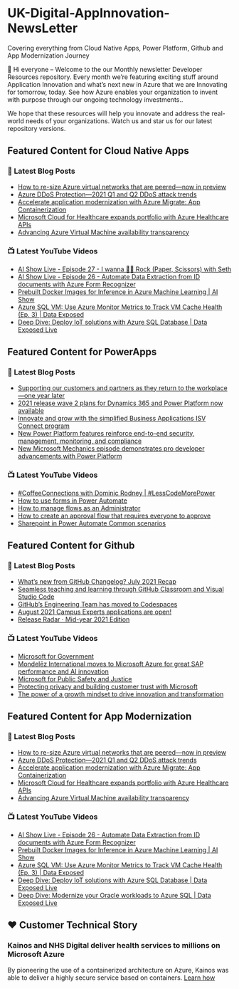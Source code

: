 # UK-Digital-AppInnovation-NewsLetter

Covering everything from Cloud Native Apps, Power Platform, Github and App Modernization Journey

👋 Hi everyone – Welcome to the our Monthly newsletter Developer Resources repository. Every month we’re featuring exciting stuff around Application Innovation and what’s next new in Azure that we are Innovating for tomorrow, today. See how Azure enables your organization to invent with purpose through our ongoing technology investments..


We hope that these resources will help you innovate and address the real-world needs of your organizations. Watch us and star us for our latest repository versions.

## Featured Content for Cloud Native Apps


### 📝 Latest Blog Posts

    
<!-- BLOGCNA:START -->
- [How to re-size Azure virtual networks that are peered—now in preview](https://azure.microsoft.com/blog/how-to-resize-azure-virtual-networks-that-are-peered-now-in-preview/)
- [Azure DDoS Protection—2021 Q1 and Q2 DDoS attack trends](https://azure.microsoft.com/blog/azure-ddos-protection-2021-q1-and-q2-ddos-attack-trends/)
- [Accelerate application modernization with Azure Migrate: App Containerization](https://azure.microsoft.com/blog/accelerate-application-modernization-with-azure-migrate-app-containerization/)
- [Microsoft Cloud for Healthcare expands portfolio with Azure Healthcare APIs](https://azure.microsoft.com/blog/microsoft-cloud-for-healthcare-expands-portfolio-with-azure-healthcare-apis/)
- [Advancing Azure Virtual Machine availability transparency](https://azure.microsoft.com/blog/advancing-azure-virtual-machine-availability-transparency/)
<!-- BLOGCNA:END -->

### 📺 Latest YouTube Videos

 
<!-- YOUTUBECNA:START -->
- [AI Show Live - Episode 27 - I wanna 🤘🏽 Rock (Paper, Scissors) with Seth](https://www.youtube.com/watch?v=u4Lk23OHTM0)
- [AI Show Live - Episode 26 - Automate Data Extraction from ID documents with Azure Form Recognizer](https://www.youtube.com/watch?v=hujUbjfqGXs)
- [Prebuilt Docker Images for Inference in Azure Machine Learning | AI Show](https://www.youtube.com/watch?v=N7otStGTP70)
- [Azure SQL VM: Use Azure Monitor Metrics to Track VM Cache Health (Ep. 3) | Data Exposed](https://www.youtube.com/watch?v=LXIhOOfh3bE)
- [Deep Dive: Deploy IoT solutions with Azure SQL Database | Data Exposed Live](https://www.youtube.com/watch?v=jCc6uBCOOfE)
<!-- YOUTUBECNA:END -->

##  Featured Content for PowerApps
### 📝 Latest Blog Posts
<!-- BLOGPOWER:START -->
- [Supporting our customers and partners as they return to the workplace—one year later](https://cloudblogs.microsoft.com/powerplatform/2021/07/15/supporting-our-customers-and-partners-as-they-return-to-the-workplace-one-year-later/)
- [2021 release wave 2 plans for Dynamics 365 and Power Platform now available](https://cloudblogs.microsoft.com/dynamics365/bdm/2021/07/15/2021-release-wave-2-plans-for-dynamics-365-and-power-platform-now-available/)
- [Innovate and grow with the simplified Business Applications ISV Connect program](https://cloudblogs.microsoft.com/dynamics365/bdm/2021/07/14/innovate-and-grow-with-the-simplified-business-applications-isv-connect-program/)
- [New Power Platform features reinforce end-to-end security, management, monitoring, and compliance](https://cloudblogs.microsoft.com/powerplatform/2021/06/29/new-power-platform-features-reinforce-end-to-end-security-management-monitoring-and-compliance/)
- [New Microsoft Mechanics episode demonstrates pro developer advancements with Power Platform](https://cloudblogs.microsoft.com/powerplatform/2021/06/03/new-microsoft-mechanics-episode-demonstrates-pro-developer-advancements-with-power-platform/)
<!-- BLOGPOWER:END -->
 ### 📺 Latest YouTube Videos
    
<!-- YOUTUBEPOWER:START -->
- [#CoffeeConnections with Dominic Rodney | #LessCodeMorePower](https://www.youtube.com/watch?v=DXvr2b8DFoo)
- [How to use forms in Power Automate](https://www.youtube.com/watch?v=-utv0SCUpQY)
- [How to manage flows as an Administrator](https://www.youtube.com/watch?v=_0v4rDbUX8s)
- [How to create an approval flow that requires everyone to approve](https://www.youtube.com/watch?v=MDFiZ-F19_A)
- [Sharepoint in Power Automate Common scenarios](https://www.youtube.com/watch?v=VERzGgrF4Zg)
<!-- YOUTUBEPOWER:END -->

##  Featured Content for Github
### 📝 Latest Blog Posts
<!-- BLOGGITHUB:START -->
- [What’s new from GitHub Changelog? July 2021 Recap](https://github.blog/2021-08-12-whats-new-from-github-changelog-july-2021-recap/)
- [Seamless teaching and learning through GitHub Classroom and Visual Studio Code](https://github.blog/2021-08-12-teaching-learning-github-classroom-visual-studio-code/)
- [GitHub’s Engineering Team has moved to Codespaces](https://github.blog/2021-08-11-githubs-engineering-team-moved-codespaces/)
- [August 2021 Campus Experts applications are open!](https://github.blog/2021-08-09-august-2021-campus-experts-applications-are-open/)
- [Release Radar · Mid-year 2021 Edition](https://github.blog/2021-08-05-release-radar-jun-jul-2021/)
<!-- BLOGGITHUB:END -->
### 📺 Latest YouTube Videos
<!-- YOUTUBEGITHUB:START -->
- [Microsoft for Government](https://www.youtube.com/watch?v=mXUaIaE81Ds)
- [Mondelēz International moves to Microsoft Azure for great SAP performance and AI innovation](https://www.youtube.com/watch?v=0L0YVPNu-oQ)
- [Microsoft for Public Safety and Justice](https://www.youtube.com/watch?v=Ei0kSYSVGPg)
- [Protecting privacy and building customer trust with Microsoft](https://www.youtube.com/watch?v=TseZi010d_c)
- [The power of a growth mindset to drive innovation and transformation](https://www.youtube.com/watch?v=xUjzL7qddRI)
<!-- YOUTUBEGITHUB:END -->
##  Featured Content for App Modernization
### 📝 Latest Blog Posts
<!-- BLOGAPPMOD:START -->
- [How to re-size Azure virtual networks that are peered—now in preview](https://azure.microsoft.com/blog/how-to-resize-azure-virtual-networks-that-are-peered-now-in-preview/)
- [Azure DDoS Protection—2021 Q1 and Q2 DDoS attack trends](https://azure.microsoft.com/blog/azure-ddos-protection-2021-q1-and-q2-ddos-attack-trends/)
- [Accelerate application modernization with Azure Migrate: App Containerization](https://azure.microsoft.com/blog/accelerate-application-modernization-with-azure-migrate-app-containerization/)
- [Microsoft Cloud for Healthcare expands portfolio with Azure Healthcare APIs](https://azure.microsoft.com/blog/microsoft-cloud-for-healthcare-expands-portfolio-with-azure-healthcare-apis/)
- [Advancing Azure Virtual Machine availability transparency](https://azure.microsoft.com/blog/advancing-azure-virtual-machine-availability-transparency/)
<!-- BLOGAPPMOD:END -->
### 📺 Latest YouTube Videos
<!-- YOUTUBEAPPMOD:START -->
- [AI Show Live - Episode 26 - Automate Data Extraction from ID documents with Azure Form Recognizer](https://www.youtube.com/watch?v=hujUbjfqGXs)
- [Prebuilt Docker Images for Inference in Azure Machine Learning | AI Show](https://www.youtube.com/watch?v=N7otStGTP70)
- [Azure SQL VM: Use Azure Monitor Metrics to Track VM Cache Health (Ep. 3) | Data Exposed](https://www.youtube.com/watch?v=LXIhOOfh3bE)
- [Deep Dive: Deploy IoT solutions with Azure SQL Database | Data Exposed Live](https://www.youtube.com/watch?v=jCc6uBCOOfE)
- [Deep Dive: Modernize your Oracle workloads to Azure SQL | Data Exposed Live](https://www.youtube.com/watch?v=IImnbYDdugw)
<!-- YOUTUBEAPPMOD:END -->


## ♥️ Customer Technical Story 

### Kainos and NHS Digital deliver health services to millions on Microsoft Azure

By pioneering the use of a containerized architecture on Azure, Kainos was able to deliver a highly secure service based on containers. [Learn how](https://customers.microsoft.com/en-us/story/1368348549535774520-kainos-and-nhs-digital-deliver-health-services-to-millions-on-microsoft-azure)

